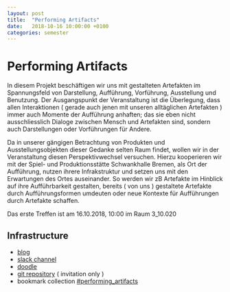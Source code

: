 ```yaml
---
layout: post
title:  "Performing Artifacts"
date:   2018-10-16 10:00:00 +0100
categories: semester
---
```


# Performing Artifacts



In diesem Projekt beschäftigen wir uns mit gestalteten Artefakten im Spannungsfeld von Darstellung, Aufführung, Vorführung, Ausstellung und Benutzung. Der Ausgangspunkt der Veranstaltung ist die Überlegung, dass allen Interaktionen ( gerade auch jenen mit unseren alltäglichen Artefakten ) immer auch Momente der Aufführung anhaften; das sie eben nicht ausschliesslich Dialoge zwischen Mensch und Artefakten sind, sondern auch Darstellungen oder Vorführungen für Andere.

Da in unserer gängigen Betrachtung von Produkten und Ausstellungsobjekten dieser Gedanke selten Raum findet, wollen wir in der Veranstaltung diesen Perspektivwechsel versuchen. Hierzu kooperieren wir mit der Spiel- und Produktionsstätte Schwankhalle Bremen, als Ort der Aufführung, nutzen ihrere Infrakstruktur und setzen uns mit den Erwartungen des Ortes auseinander. So werden wir zB Artefakte im Hinblick auf ihre Aufführbarkeit gestalten, bereits ( von uns ) gestaltete Artefakte durch Aufführungsformen umdeuten oder neue Kontexte für Aufführungen durch Artefakte schaffen.

Das erste Treffen ist am 16.10.2018, 10:00 im Raum 3_10.020

## Infrastructure

- [blog](http://blogs.digitalmedia-bremen.de/performing-artifacts/)
- [slack channel](https://digitalmedia-bremen.slack.com/messages/CD203BPPY/)
- [doodle](http://dm-hb.de/pa)
- [git repository](https://github.com/interaktion-und-raum/performing-artifacts) ( invitation only )
- bookmark collection [#performing_artifacts](http://interaktion-und-raum.herrpaul.de/Bookmarks/tags.php/performing_artifacts)



